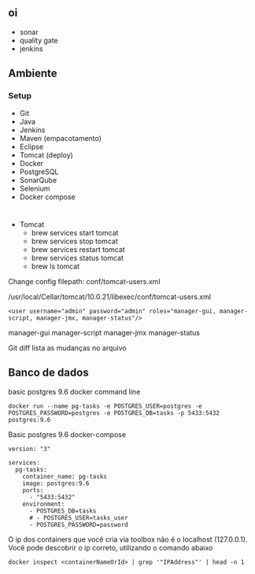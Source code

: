 ## oi

- sonar
- quality gate
- jenkins


## Ambiente
### Setup
- Git
- Java
- Jenkins
- Maven (empacotamento)
- Eclipse
- Tomcat (deploy)
- Docker
- PostgreSQL
- SonarQube
- Selenium
- Docker compose

#


- Tomcat
  - brew services start tomcat
  - brew services stop tomcat
  - brew services restart tomcat
  - brew services status tomcat
  <!-- discover tomcat location -->
  - brew ls tomcat

Change config
filepath: conf/tomcat-users.xml

<!-- my location macos bigsur -->
/usr/local/Cellar/tomcat/10.0.21/libexec/conf/tomcat-users.xml

```
<user username="admin" password="admin" roles="manager-gui, manager-script, manager-jmx, manager-status"/>
```
manager-gui
manager-script
manager-jmx
manager-status



Git diff lista as mudanças no arquivo


## Banco de dados


basic postgres 9.6 docker command line

```
docker run --name pg-tasks -e POSTGRES_USER=postgres -e POSTGRES_PASSWORD=postgres -e POSTGRES_DB=tasks -p 5433:5432 postgres:9.6

```

Basic postgres 9.6 docker-compose

```
version: "3"

services:
  pg-tasks:
    container_name: pg-tasks
    image: postgres:9.6
    ports: 
      - "5433:5432"
    environment:
      - POSTGRES_DB=tasks
      # - POSTGRES_USER=tasks_user
      - POSTGRES_PASSWORD=password
```

O ip dos containers que você cria via toolbox não é o localhost (127.0.0.1). Você pode descobrir o ip correto, utilizando o comando abaixo

```docker inspect <containerNameOrId> | grep '"IPAddress"' | head -n 1```